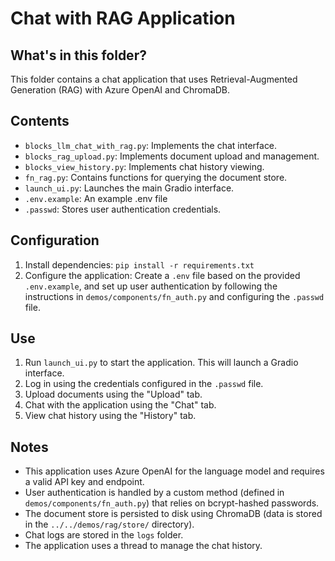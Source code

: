 # Chat with RAG Application

## What's in this folder?

This folder contains a chat application that uses Retrieval-Augmented Generation (RAG) with Azure OpenAI and ChromaDB.

## Contents

*   `blocks_llm_chat_with_rag.py`: Implements the chat interface.
*   `blocks_rag_upload.py`: Implements document upload and management.
*   `blocks_view_history.py`: Implements chat history viewing.
*   `fn_rag.py`: Contains functions for querying the document store.
*   `launch_ui.py`: Launches the main Gradio interface.
*   `.env.example`: An example .env file
*   `.passwd`: Stores user authentication credentials.

## Configuration

1.  Install dependencies: `pip install -r requirements.txt`
2.  Configure the application: Create a `.env` file based on the provided `.env.example`, and set up user authentication by following the instructions in `demos/components/fn_auth.py` and configuring the `.passwd` file.

## Use

1.  Run `launch_ui.py` to start the application. This will launch a Gradio interface.
2.  Log in using the credentials configured in the `.passwd` file.
3.  Upload documents using the "Upload" tab.
4.  Chat with the application using the "Chat" tab.
5.  View chat history using the "History" tab.

## Notes

*   This application uses Azure OpenAI for the language model and requires a valid API key and endpoint.
*   User authentication is handled by a custom method (defined in `demos/components/fn_auth.py`) that relies on bcrypt-hashed passwords.
*   The document store is persisted to disk using ChromaDB (data is stored in the `../../demos/rag/store/` directory).
*   Chat logs are stored in the `logs` folder.
*   The application uses a thread to manage the chat history.